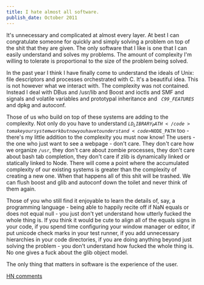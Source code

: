 ```yaml
---
title: I hate almost all software.
publish_date: October 2011
---
```


It's unnecessary and complicated at almost every layer. At best I can
congratulate someone for quickly and simply solving a problem on top of the shit
that they are given. The only software that I like is one that I can easily
understand and solves my problems. The amount of complexity I'm willing to
tolerate is proportional to the size of the problem being solved.

In the past year I think I have finally come to understand the ideals of Unix:
file descriptors and processes orchestrated with C. It's a beautiful idea. This
is not however what we interact with. The complexity was not contained. Instead
I deal with DBus and /usr/lib and Boost and ioctls and SMF and signals and
volatile variables and prototypal inheritance and
<code> _C99_FEATURES_</code> and dpkg and autoconf.

Those of us who build on top of these systems are adding to the complexity. Not
only do you have to understand
<code>$LD_LIBRARY_PATH</code> to make your system work but now you have to
understand <code>$NODE_PATH</code> too - there's my little addition to the
complexity you must now know! The users - the one who just want to see a
webpage - don't care. They don't care how we organize
<code>/usr</code>, they don't care about zombie processes, they don't care about
bash tab completion, they don't care if zlib is dynamically linked or statically
linked to Node. There will come a point where the accumulated complexity of our
existing systems is greater than the complexity of creating a new one. When that
happens all of this shit will be trashed. We can flush boost and glib and
autoconf down the toilet and never think of them again.

Those of you who still find it enjoyable to learn the details of, say, a
programming language - being able to happily recite off if NaN equals or does
not equal null - you just don't yet understand how utterly fucked the whole
thing is. If you think it would be cute to align all of the equals signs in your
code, if you spend time configuring your window manager or editor, if put
unicode check marks in your test runner, if you add unnecessary hierarchies in
your code directories, if you are doing anything beyond just solving the
problem - you don't understand how fucked the whole thing is. No one gives a
fuck about the glib object model.

The only thing that matters in software is the experience of the user.

<a href="https://news.ycombinator.com/item?id=3055154">HN comments</a>
